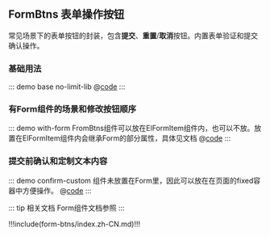 ## FormBtns 表单操作按钮

常见场景下的表单按钮的封装，包含**提交**、**重置**/**取消**按钮。内置表单验证和提交确认操作。

### 基础用法

::: demo base no-limit-lib
@[code](@demo/form-btns/$LIB_DIR/base.vue)
:::

### 有Form组件的场景和修改按钮顺序

::: demo with-form FromBtns组件可以放在ElFormItem组件内，也可以不放。放置在ElFormItem组件内会继承Form的部分属性，具体见文档
@[code](@demo/form-btns/$LIB_DIR/with-form.vue)
:::

### 提交前确认和定制文本内容

::: demo confirm-custom 组件未放置在Form里，因此可以放在在页面的fixed容器中方便操作。
@[code](@demo/form-btns/$LIB_DIR/confirm-custom.vue)
:::

::: tip 相关文档
Form组件文档参照 <ui-lib-link component="Form"></ui-lib-link>
:::


!!!include(form-btns/index.zh-CN.md)!!!